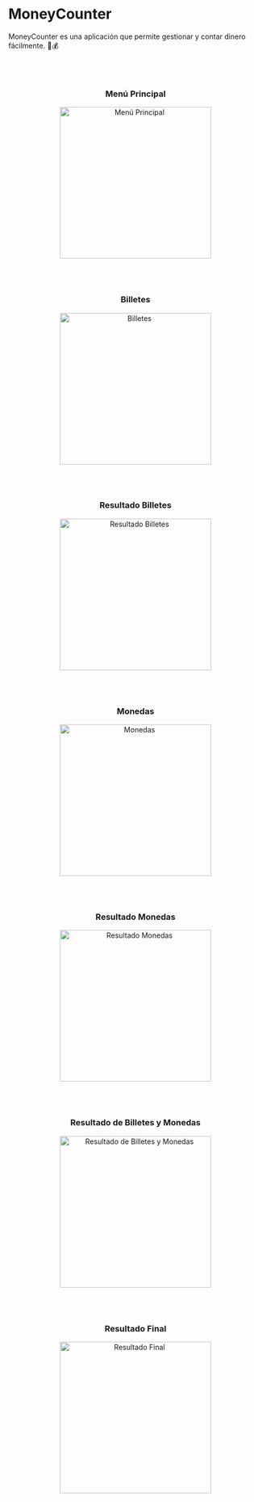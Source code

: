 # MoneyCounter

MoneyCounter es una aplicación que permite gestionar y contar dinero fácilmente. 💸💰

<br><br>

<div align="center">
<h3>Menú Principal</h3>
<img src="images/principalmenu.PNG" alt="Menú Principal" width="300"/>
</div>

<br><br>

<div align="center">
<h3>Billetes</h3>
<img src="images/bills.png" alt="Billetes" width="300"/>
</div>

<br><br>

<div align="center">
<h3>Resultado Billetes</h3>
<img src="images/billsresult.png" alt="Resultado Billetes" width="300"/>
</div>

<br><br>

<div align="center">
<h3>Monedas</h3>
<img src="images/coins.png" alt="Monedas" width="300"/>
</div>

<br><br>

<div align="center">
<h3>Resultado Monedas</h3>
<img src="images/coinsresult.png" alt="Resultado Monedas" width="300"/>
</div>

<br><br>

<div align="center">
<h3>Resultado de Billetes y Monedas</h3>
<img src="images/billsnadcoins.png" alt="Resultado de Billetes y Monedas" width="300"/>
</div>

<br><br>

<div align="center">
<h3>Resultado Final</h3>
<img src="images/coinsresult.png" alt="Resultado Final" width="300"/>
</div>

<br><br>
